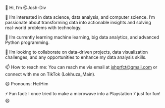👋 Hi, I’m @Josh-Div

👀 I’m interested in data science, data analysis, and computer science. I’m passionate about transforming data into actionable insights and solving real-world problems with technology.

🌱 I’m currently learning machine learning, big data analytics, and advanced Python programming.

💞️ I’m looking to collaborate on data-driven projects, data visualization challenges, and any opportunities to enhance my data analysis skills.

📫 How to reach me: You can reach me via email at jshprfct@gmail.com or connect with me on TikTok (Lokhuza_Main).

😄 Pronouns: He/Him

⚡ Fun fact: I once tried to make a microwave into a Playstation 7 just for fun!😆

